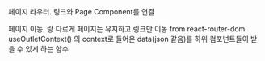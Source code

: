
<Routers><Router> 페이지 라우터. 링크와 Page Component를 연결
<Link> 페이지 이동. <a>랑 다르게 페이지는 유지하고 링크만 이동

<Layout>
<Outlet> from react-router-dom. 
useOutletContext() <Outlet>의 context로 들어온 data(json 같음)를
하위 컴포넌트들이 받을 수 있게 하는 함수